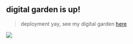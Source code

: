 ## digital garden is up!
> deployment yay, see my digital garden [here](https://hiyorijl.github.io/verbal_garden_quartz/)

![](https://i.postimg.cc/x8BzBxvc/Ed-cowboy-HD-screenshot-anime.png)
